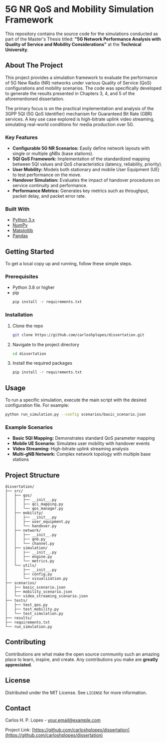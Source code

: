 # 5G NR QoS and Mobility Simulation Framework

This repository contains the source code for the simulations conducted as part of the Master's Thesis titled: **"5G Network Performance Analysis with Quality of Service and Mobility Considerations"** at the **Technical University**.

## About The Project

This project provides a simulation framework to evaluate the performance of 5G New Radio (NR) networks under various Quality of Service (QoS) configurations and mobility scenarios. The code was specifically developed to generate the results presented in Chapters 3, 4, and 5 of the aforementioned dissertation.

The primary focus is on the practical implementation and analysis of the 3GPP 5QI (5G QoS Identifier) mechanism for Guaranteed Bit Rate (GBR) services. A key use case explored is high-bitrate uplink video streaming, simulating real-world conditions for media production over 5G.

### Key Features

* **Configurable 5G NR Scenarios:** Easily define network layouts with single or multiple gNBs (base stations).
* **5QI QoS Framework:** Implementation of the standardized mapping between 5QI values and QoS characteristics (latency, reliability, priority).
* **User Mobility:** Models both stationary and mobile User Equipment (UE) to test performance on the move.
* **Handover Simulation:** Evaluates the impact of handover procedures on service continuity and performance.
* **Performance Metrics:** Generates key metrics such as throughput, packet delay, and packet error rate.

### Built With

* [Python 3.x](https://www.python.org/)
* [NumPy](https://numpy.org/)
* [Matplotlib](https://matplotlib.org/)
* [Pandas](https://pandas.pydata.org/)

## Getting Started

To get a local copy up and running, follow these simple steps.

### Prerequisites

* Python 3.8 or higher
* pip
    ```sh
    pip install -r requirements.txt
    ```

### Installation

1.  Clone the repo
    ```sh
    git clone https://github.com/carloshplopes/dissertation.git
    ```
2.  Navigate to the project directory
    ```sh
    cd dissertation
    ```
3.  Install the required packages
    ```sh
    pip install -r requirements.txt
    ```

## Usage

To run a specific simulation, execute the main script with the desired configuration file. For example:

```sh
python run_simulation.py --config scenarios/basic_scenario.json
```

### Example Scenarios

* **Basic 5QI Mapping:** Demonstrates standard QoS parameter mapping
* **Mobile UE Scenario:** Simulates user mobility with handover events
* **Video Streaming:** High-bitrate uplink streaming analysis
* **Multi-gNB Network:** Complex network topology with multiple base stations

## Project Structure

```
dissertation/
├── src/
│   ├── qos/
│   │   ├── __init__.py
│   │   ├── qci_mapping.py
│   │   └── qos_manager.py
│   ├── mobility/
│   │   ├── __init__.py
│   │   ├── user_equipment.py
│   │   └── handover.py
│   ├── network/
│   │   ├── __init__.py
│   │   ├── gnb.py
│   │   └── channel.py
│   ├── simulation/
│   │   ├── __init__.py
│   │   ├── engine.py
│   │   └── metrics.py
│   └── utils/
│       ├── __init__.py
│       ├── config.py
│       └── visualization.py
├── scenarios/
│   ├── basic_scenario.json
│   ├── mobility_scenario.json
│   └── video_streaming_scenario.json
├── tests/
│   ├── test_qos.py
│   ├── test_mobility.py
│   └── test_simulation.py
├── results/
├── requirements.txt
└── run_simulation.py
```

## Contributing

Contributions are what make the open source community such an amazing place to learn, inspire, and create. Any contributions you make are **greatly appreciated**.

## License

Distributed under the MIT License. See `LICENSE` for more information.

## Contact

Carlos H. P. Lopes - [your.email@example.com](mailto:your.email@example.com)

Project Link: [https://github.com/carloshplopes/dissertation](https://github.com/carloshplopes/dissertation)

